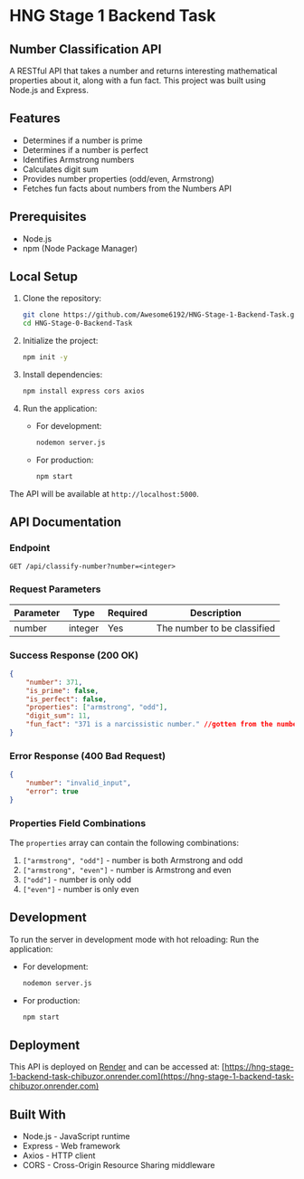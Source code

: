 # HNG Stage 1 Backend Task

## Number Classification API

A RESTful API that takes a number and returns interesting mathematical properties about it, along with a fun fact. This project was built using Node.js and Express.

## Features

- Determines if a number is prime
- Determines if a number is perfect
- Identifies Armstrong numbers
- Calculates digit sum
- Provides number properties (odd/even, Armstrong)
- Fetches fun facts about numbers from the Numbers API

## Prerequisites

- Node.js
- npm (Node Package Manager)

## Local Setup

1. Clone the repository:
   ```bash
   git clone https://github.com/Awesome6192/HNG-Stage-1-Backend-Task.git
   cd HNG-Stage-0-Backend-Task
   ```

2. Initialize the project:
   ```bash
   npm init -y 
   ```

3. Install dependencies:
   ```bash
   npm install express cors axios
   ```

4. Run the application:
   - For development:
     ```bash
     nodemon server.js
     ```
   - For production:
     ```bash
     npm start
     ```

The API will be available at `http://localhost:5000`.

## API Documentation

### Endpoint

```
GET /api/classify-number?number=<integer>
```

### Request Parameters

| Parameter | Type    | Required | Description                    |
|-----------|---------|----------|--------------------------------|
| number    | integer | Yes      | The number to be classified    |

### Success Response (200 OK)

```json
{
    "number": 371,
    "is_prime": false,
    "is_perfect": false,
    "properties": ["armstrong", "odd"],
    "digit_sum": 11,
    "fun_fact": "371 is a narcissistic number." //gotten from the numbers API
}
```

### Error Response (400 Bad Request)

```json
{
    "number": "invalid_input",
    "error": true
}
```

### Properties Field Combinations

The `properties` array can contain the following combinations:
1. `["armstrong", "odd"]` - number is both Armstrong and odd
2. `["armstrong", "even"]` - number is Armstrong and even
3. `["odd"]` - number is only odd
4. `["even"]` - number is only even

## Development

To run the server in development mode with hot reloading:
Run the application:
   - For development:
     ```bash
     nodemon server.js
     ```
   - For production:
     ```bash
     npm start
     ```

## Deployment

This API is deployed on [Render](https://render.com) and can be accessed at: [https://hng-stage-1-backend-task-chibuzor.onrender.com](https://hng-stage-1-backend-task-chibuzor.onrender.com)

## Built With

- Node.js - JavaScript runtime
- Express - Web framework
- Axios - HTTP client
- CORS - Cross-Origin Resource Sharing middleware